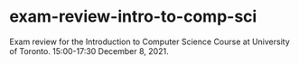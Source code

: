 # exam-review-intro-to-comp-sci
Exam review for the Introduction to Computer Science Course at University of Toronto. 15:00-17:30 December 8, 2021.
